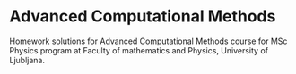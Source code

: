 # Advanced Computational Methods
Homework solutions for Advanced Computational Methods course for MSc Physics program at Faculty of mathematics and Physics, University of Ljubljana.
